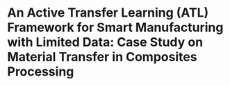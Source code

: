 # An Active Transfer Learning (ATL) Framework for Smart Manufacturing with Limited Data: Case Study on Material Transfer in Composites Processing

